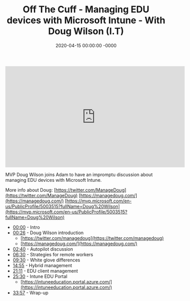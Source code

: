 ﻿---
layout: post
title: "Off The Cuff - Managing EDU devices with Microsoft Intune - With Doug Wilson (I.T)"
date: 2020-04-15 00:00:00 -0000
categories:
---

<iframe loading="lazy" width="560" height="315" src="https://www.youtube.com/embed/t-Qr6e8-0GE" title="YouTube video player" frameborder="0" allow="accelerometer; autoplay; clipboard-write; encrypted-media; gyroscope; picture-in-picture" allowfullscreen></iframe>

MVP Doug Wilson joins Adam to have an impromptu discussion about managing EDU devices with Microsoft Intune.

More info about Doug:
[https://twitter.com/ManageDoug](https://twitter.com/ManageDoug)
[https://managedoug.com/](https://managedoug.com/)
[https://mvp.microsoft.com/en-us/PublicProfile/5003515?fullName=Doug%20Wilson](https://mvp.microsoft.com/en-us/PublicProfile/5003515?fullName=Doug%20Wilson)

- [00:00](https://www.youtube.com/watch?v=t-Qr6e8-0GE&t=0s) - Intro
- [00:26](https://www.youtube.com/watch?v=t-Qr6e8-0GE&t=26s) - Doug Wilson introduction
   - [https://twitter.com/managedoug](https://twitter.com/managedoug)
   - [https://managedoug.com/](https://managedoug.com/)
- [02:40](https://www.youtube.com/watch?v=t-Qr6e8-0GE&t=160s) - Autopilot discussion
- [06:30](https://www.youtube.com/watch?v=t-Qr6e8-0GE&t=390s) - Strategies for remote workers
- [09:30](https://www.youtube.com/watch?v=t-Qr6e8-0GE&t=570s) - White glove differences
- [14:55](https://www.youtube.com/watch?v=t-Qr6e8-0GE&t=895s) - Hybrid management
- [21:11](https://www.youtube.com/watch?v=t-Qr6e8-0GE&t=1271s) - EDU client management
- [25:30](https://www.youtube.com/watch?v=t-Qr6e8-0GE&t=1530s) - Intune EDU Portal
   - [https://intuneeducation.portal.azure.com/](https://intuneeducation.portal.azure.com/)
- [33:57](https://www.youtube.com/watch?v=t-Qr6e8-0GE&t=2037s) - Wrap-up

